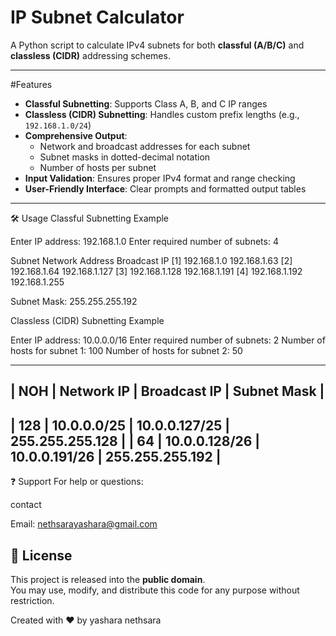 # IP Subnet Calculator 

A Python script to calculate IPv4 subnets for both **classful (A/B/C)** and **classless (CIDR)** addressing schemes.


---

#Features
- **Classful Subnetting**: Supports Class A, B, and C IP ranges
- **Classless (CIDR) Subnetting**: Handles custom prefix lengths (e.g., `192.168.1.0/24`)
- **Comprehensive Output**:
  - Network and broadcast addresses for each subnet
  - Subnet masks in dotted-decimal notation
  - Number of hosts per subnet
- **Input Validation**: Ensures proper IPv4 format and range checking
- **User-Friendly Interface**: Clear prompts and formatted output tables

---

🛠️ Usage
Classful Subnetting Example

Enter IP address: 192.168.1.0
Enter required number of subnets: 4

Subnet  Network Address    Broadcast IP
[1]     192.168.1.0        192.168.1.63
[2]     192.168.1.64       192.168.1.127
[3]     192.168.1.128      192.168.1.191
[4]     192.168.1.192      192.168.1.255

Subnet Mask: 255.255.255.192

Classless (CIDR) Subnetting Example

Enter IP address: 10.0.0.0/16
Enter required number of subnets: 2
Number of hosts for subnet 1: 100
Number of hosts for subnet 2: 50

-----------------------------------------------------------
| NOH  | Network IP       | Broadcast IP    | Subnet Mask    |
-----------------------------------------------------------
| 128  | 10.0.0.0/25      | 10.0.0.127/25   | 255.255.255.128 |
| 64   | 10.0.0.128/26    | 10.0.0.191/26   | 255.255.255.192 |
-----------------------------------------------------------


❓ Support
For help or questions:

contact

Email: nethsarayashara@gmail.com

## 📜 License
This project is released into the **public domain**.  
You may use, modify, and distribute this code for any purpose without restriction.

Created with ❤️ by yashara nethsara
